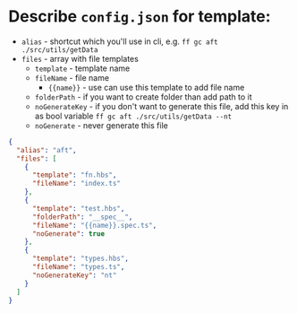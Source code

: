 # Describe `config.json` for template:

- `alias` - shortcut which you'll use in cli, e.g. `ff gc aft ./src/utils/getData`
- `files` - array with file templates
    - `template` - template name
    - `fileName` - file name
       - `{{name}}` - use can use this template to add file name
    - `folderPath` - if you want to create folder than add path to it
    - `noGenerateKey` - if you don't want to generate this file, add this key in as bool variable `ff gc aft ./src/utils/getData --nt`
    - `noGenerate` - never generate this file

```json
{
  "alias": "aft",
  "files": [
    {
      "template": "fn.hbs",
      "fileName": "index.ts"
    },
    {
      "template": "test.hbs",
      "folderPath": "__spec__",
      "fileName": "{{name}}.spec.ts",
      "noGenerate": true
    },
    {
      "template": "types.hbs",
      "fileName": "types.ts", 
      "noGenerateKey": "nt"
    }
  ]
}
```
